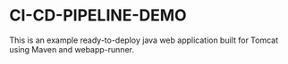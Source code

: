 # CI-CD-PIPELINE-DEMO

This is an example ready-to-deploy java web application built for Tomcat using Maven and webapp-runner.

